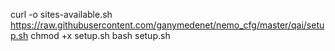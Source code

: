 
curl -o sites-available.sh https://raw.githubusercontent.com/ganymedenet/nemo_cfg/master/qai/setup.sh
chmod +x setup.sh
bash setup.sh